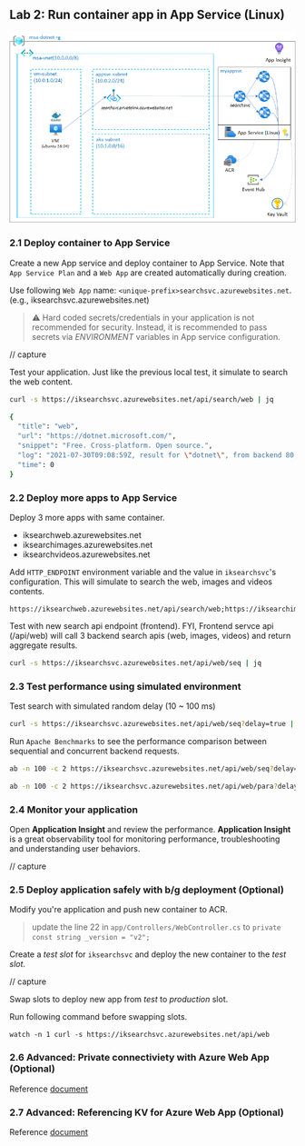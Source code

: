 ## Lab 2: Run container app in App Service (Linux)

![lab2 architecture](./msa-lab2.png)

### 2.1 Deploy container to App Service

Create a new App service and deploy container to App Service. Note that `App Service Plan` and a `Web App` are created automatically during creation. 

Use following `Web App` name: `<unique-prefix>searchsvc.azurewebsites.net`. (e.g., iksearchsvc.azurewebsites.net)

> :warning: Hard coded secrets/credentials in your application is not recommended for security. Instead, it is recommended to pass secrets via _ENVIRONMENT_ variables in App service configuration.

// capture

Test your application. Just like the previous local test, it simulate to search the web content.

```bash
curl -s https://iksearchsvc.azurewebsites.net/api/search/web | jq
```
```bash
{
  "title": "web",
  "url": "https://dotnet.microsoft.com/",
  "snippet": "Free. Cross-platform. Open source.",
  "log": "2021-07-30T09:08:59Z, result for \"dotnet\", from backend 80, process time 0 msec",
  "time": 0
}
```

### 2.2 Deploy more apps to App Service

Deploy 3 more apps with same container.

- iksearchweb.azurewebsites.net
- iksearchimages.azurewebsites.net
- iksearchvideos.azurewebsites.net

Add `HTTP_ENDPOINT` environment variable and the value in `iksearchsvc`'s configuration. This will simulate to search the web, images and videos contents.

```
https://iksearchweb.azurewebsites.net/api/search/web;https://iksearchimages.azurewebsites.net/api/search/images;https://iksearchvideos.azurewebsites.net/api/search/videos
```

Test with new search api endpoint (frontend). FYI, Frontend servce api (/api/web) will call 3 backend search apis (web, images, videos) and return aggregate results.

```bash
curl -s https://iksearchsvc.azurewebsites.net/api/web/seq | jq
```

### 2.3 Test performance using simulated environment

Test search with simulated random delay (10 ~ 100 ms)

```bash
curl -s https://iksearchsvc.azurewebsites.net/api/web/seq?delay=true | jq
```

Run `Apache Benchmarks` to see the performance comparison between sequential and concurrent backend requests.

```bash
ab -n 100 -c 2 https://iksearchsvc.azurewebsites.net/api/web/seq?delay=true
```

```bash
ab -n 100 -c 2 https://iksearchsvc.azurewebsites.net/api/web/para?delay=true
```

### 2.4 Monitor your application

Open __Application Insight__ and review the performance. __Application Insight__ is a great observability tool for monitoring performance, troubleshooting and understanding user behaviors.

// capture

### 2.5 Deploy application safely with b/g deployment (Optional)

Modify you're application and push new container to ACR.

> update the line 22 in `app/Controllers/WebController.cs` to `private const string _version = "v2";`

Create a _test slot_ for `iksearchsvc` and deploy the new container to the _test slot_.

// capture

Swap slots to deploy new app from _test_ to _production_ slot.

Run following command before swapping slots.

```
watch -n 1 curl -s https://iksearchsvc.azurewebsites.net/api/web
```

### 2.6 Advanced: Private connectiviety with Azure Web App (Optional)

Reference [document](https://docs.microsoft.com/en-us/azure/app-service/networking/private-endpoint)

### 2.7 Advanced: Referencing KV for Azure Web App (Optional)

Reference [document](https://docs.microsoft.com/en-us/azure/app-service/app-service-key-vault-references)